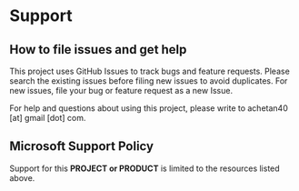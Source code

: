 # Support

## How to file issues and get help  

This project uses GitHub Issues to track bugs and feature requests. Please search the existing 
issues before filing new issues to avoid duplicates.  For new issues, file your bug or 
feature request as a new Issue.

For help and questions about using this project, please write to achetan40 [at] gmail [dot] com.

## Microsoft Support Policy  

Support for this **PROJECT or PRODUCT** is limited to the resources listed above.
